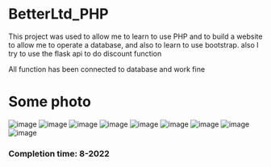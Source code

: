 # BetterLtd_PHP
This project was used to allow me to learn to use PHP and to build a website to allow me to operate a database, and also to learn to use bootstrap.
also I try to use the flask api to do discount function

All function has been connected to database and work fine

# Some photo

![image](https://user-images.githubusercontent.com/31412017/208286189-5deda20d-27f0-4952-a27e-72bd7c4406d5.png)
![image](https://user-images.githubusercontent.com/31412017/208286500-8751cc6b-ccf0-4f26-8830-6123ed03114d.png)
![image](https://user-images.githubusercontent.com/31412017/208286533-ce6668fd-e25f-413f-bff0-b0d531fa066b.png)
![image](https://user-images.githubusercontent.com/31412017/208286540-ecbf9850-25fa-4859-87a6-2a3c2c8b0d77.png)
![image](https://user-images.githubusercontent.com/31412017/208286602-867bf1c1-6215-4e99-9f81-9e202d654417.png)
![image](https://user-images.githubusercontent.com/31412017/208286605-aadf324b-8158-447d-bbb7-7055df8f5a3e.png)
![image](https://user-images.githubusercontent.com/31412017/208286635-5baf811f-9c78-4f5e-bc1d-f3bb426ea88d.png)
![image](https://user-images.githubusercontent.com/31412017/208286649-3e68b80c-5dc6-4cc5-86b3-dda7fd4120e0.png)
![image](https://user-images.githubusercontent.com/31412017/208286650-3a0b8601-2c82-4277-baf3-54089050fdd3.png)

### Completion time: 8-2022
